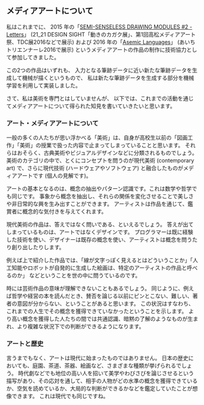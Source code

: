 ## メディアアートについて

私はこれまでに、
2015 年の「[SEMI-SENSELESS DRAWING MODULES #2 - Letters](https://vimeo.com/138557097)」
(21_21 DESIGN SIGHT「動きのカガク展」、第1回高松メディアアート祭、TDC展2016などで展示)
および 2016 年の「[Asemic Languages](https://vimeo.com/181188289)」
(あいちトリエンナーレ2016で展示)
というメディアアートの作品の制作に技術協力として参加してきました。

この2つの作品はいずれも、
入力となる筆跡データに近い新たな筆跡データを生成して機械が描くというもので、
私は新たな筆跡データを生成する部分を機械学習を利用して実装しました。

さて、私は美術を専門とはしていませんが、
以下では、これまでの活動を通じてメディアアートについて得られた知見を書いていきたいと思います。

### アート・メディアアートについて
一般の多くの人たちが思い浮かべる「美術」は、自身が高校生以前の「図画工作」「美術」の授業で扱った内容で止まってしまっていることと思います。
それらはおそらく、古典美術やビジュアルデザインなどに分類されるものでしょう。
美術のカテゴリの中で、とくにコンセプトを問うのが現代美術 (contemporary art) で、さらに現代技術 (ハードウェアやソフトウェア) と融合したものがメディアアートです (個人の見解です)。

アートの基本となるのは、概念の抽出やパターン認識です。これは数学や哲学でも同じです。
事象から概念を抽出し、それらの関係を変化させることで美しさや非日常的な興を生み出すことができます。
アーティストは作品を通じて、鑑賞者に概念的な気付きを与えてくれます。

現代美術の作品は、答えではなく問いである、といえるでしょう。
答えが出てしまっているものは、アートではなくデザインです。
プログラマーは既に経験した技術を使い、デザイナーは既存の概念を使い、アーティストは概念を問うたり創り出したりします。

例えば上で紹介した作品では、「線が文字っぽく見えるとはどういうことか」「人工知能やロボットが自発的に生成した絵画は、特定のアーティストの作品と呼べるのか」 などということを世の中に問うているのです。

時には芸術作品の意味が理解できないこともあるでしょう。
同じように、例えば哲学や経営の本を読んだとき、賛否を論じる以前にピンとこない、難しい、著者の意図が分からない、ということがあると思います。
この状況はすなわち、これまでの人生でその概念を獲得できていなかったということを示します。
より高い概念を獲得した人たちの間では共通認識、暗黙の了解のようなものが生まれ、より複雑な状況下での判断ができるようになります。

### アートと歴史
言うまでもなく、アートは現代に始まったものではありません。
日本の歴史においても、庭園、茶道、茶器、絵画など、さまざまな種類が挙げられるでしょう。
時代劇などでも地位の高い人を招いて美学やわびさびを論じさせるという描写があり、その応対を通して、相手の人物がどの水準の概念を獲得できているか、空気を読めているか、大局的な判断ができるかなどを鑑定していたことが想像できます。
これは現代でも同じですね。
